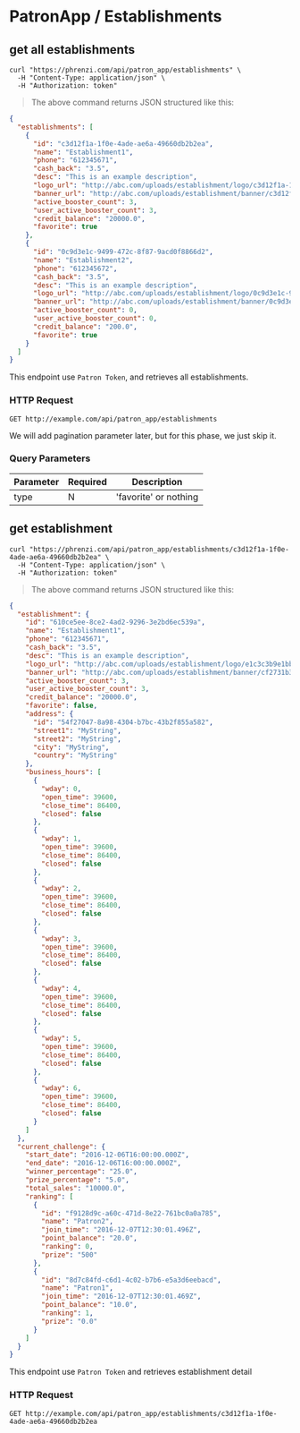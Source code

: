 # PatronApp / Establishments

## get all establishments

```shell
curl "https://phrenzi.com/api/patron_app/establishments" \
  -H "Content-Type: application/json" \
  -H "Authorization: token"
```

> The above command returns JSON structured like this:

```json
{
  "establishments": [
    {
      "id": "c3d12f1a-1f0e-4ade-ae6a-49660db2b2ea",
      "name": "Establishment1",
      "phone": "612345671",
      "cash_back": "3.5",
      "desc": "This is an example description",
      "logo_url": "http://abc.com/uploads/establishment/logo/c3d12f1a-1f0e-4ade-ae6a-49660db2b2ea/thumb_image.jpeg",
      "banner_url": "http://abc.com/uploads/establishment/banner/c3d12f1a-1f0e-4ade-ae6a-49660db2b2ea/thumb_image.jpeg",
      "active_booster_count": 3,
      "user_active_booster_count": 3,
      "credit_balance": "20000.0",
      "favorite": true
    },
    {
      "id": "0c9d3e1c-9499-472c-8f87-9acd0f8866d2",
      "name": "Establishment2",
      "phone": "612345672",
      "cash_back": "3.5",
      "desc": "This is an example description",
      "logo_url": "http://abc.com/uploads/establishment/logo/0c9d3e1c-9499-472c-8f87-9acd0f8866d2/thumb_image.jpeg",
      "banner_url": "http://abc.com/uploads/establishment/banner/0c9d3e1c-9499-472c-8f87-9acd0f8866d2/thumb_image.jpeg",
      "active_booster_count": 0,
      "user_active_booster_count": 0,
      "credit_balance": "200.0",
      "favorite": true
    }
  ]
}
```

This endpoint use `Patron Token`, and retrieves all establishments.

### HTTP Request

`GET http://example.com/api/patron_app/establishments`

<aside class="warning">We will add pagination parameter later, but for this phase, we just skip it.</aside>

### Query Parameters

Parameter | Required | Description
--------- | ----------- | ----------
type | N | 'favorite' or nothing

## get establishment

```shell
curl "https://phrenzi.com/api/patron_app/establishments/c3d12f1a-1f0e-4ade-ae6a-49660db2b2ea" \
  -H "Content-Type: application/json" \
  -H "Authorization: token"
```

> The above command returns JSON structured like this:

```json
{
  "establishment": {
    "id": "610ce5ee-8ce2-4ad2-9296-3e2bd6ec539a",
    "name": "Establishment1",
    "phone": "612345671",
    "cash_back": "3.5",
    "desc": "This is an example description",
    "logo_url": "http://abc.com/uploads/establishment/logo/e1c3c3b9e1bb587672ed14663c233d2a.jpeg",
    "banner_url": "http://abc.com/uploads/establishment/banner/cf2731b3f037e081fee8230378290b62.jpeg",
    "active_booster_count": 3,
    "user_active_booster_count": 3,
    "credit_balance": "20000.0",
    "favorite": false,
    "address": {
      "id": "54f27047-8a98-4304-b7bc-43b2f855a582",
      "street1": "MyString",
      "street2": "MyString",
      "city": "MyString",
      "country": "MyString"
    },
    "business_hours": [
      {
        "wday": 0,
        "open_time": 39600,
        "close_time": 86400,
        "closed": false
      },
      {
        "wday": 1,
        "open_time": 39600,
        "close_time": 86400,
        "closed": false
      },
      {
        "wday": 2,
        "open_time": 39600,
        "close_time": 86400,
        "closed": false
      },
      {
        "wday": 3,
        "open_time": 39600,
        "close_time": 86400,
        "closed": false
      },
      {
        "wday": 4,
        "open_time": 39600,
        "close_time": 86400,
        "closed": false
      },
      {
        "wday": 5,
        "open_time": 39600,
        "close_time": 86400,
        "closed": false
      },
      {
        "wday": 6,
        "open_time": 39600,
        "close_time": 86400,
        "closed": false
      }
    ]
  },
  "current_challenge": {
    "start_date": "2016-12-06T16:00:00.000Z",
    "end_date": "2016-12-06T16:00:00.000Z",
    "winner_percentage": "25.0",
    "prize_percentage": "5.0",
    "total_sales": "10000.0",
    "ranking": [
      {
        "id": "f9128d9c-a60c-471d-8e22-761bc0a0a785",
        "name": "Patron2",
        "join_time": "2016-12-07T12:30:01.496Z",
        "point_balance": "20.0",
        "ranking": 0,
        "prize": "500"
      },
      {
        "id": "8d7c84fd-c6d1-4c02-b7b6-e5a3d6eebacd",
        "name": "Patron1",
        "join_time": "2016-12-07T12:30:01.469Z",
        "point_balance": "10.0",
        "ranking": 1,
        "prize": "0.0"
      }
    ]
  }
}
```

This endpoint use `Patron Token` and retrieves establishment detail

### HTTP Request

`GET http://example.com/api/patron_app/establishments/c3d12f1a-1f0e-4ade-ae6a-49660db2b2ea`
